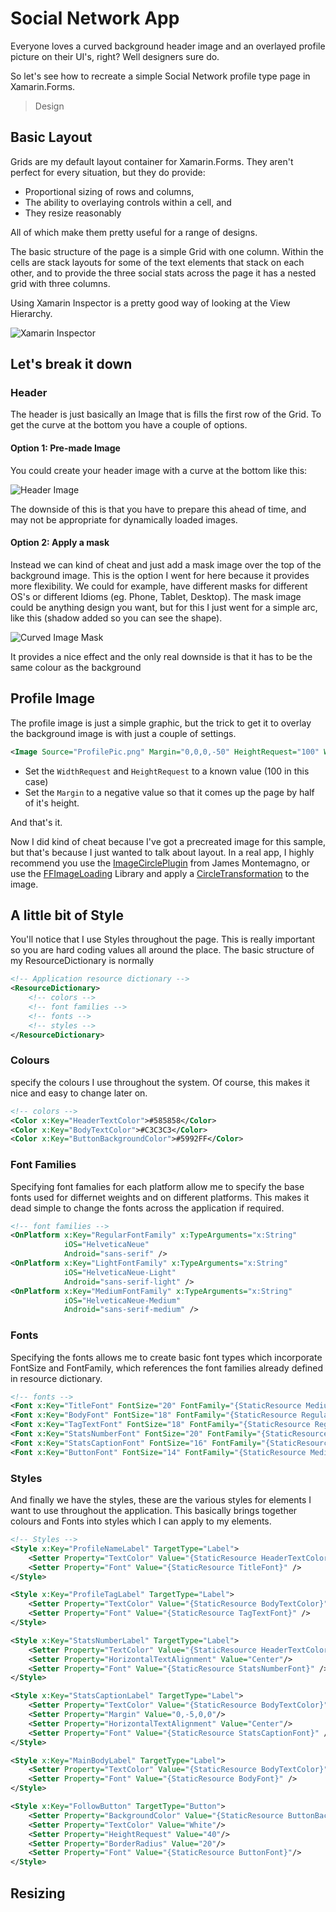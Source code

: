 # Social Network App

Everyone loves a curved background header image and an overlayed profile picture on their UI's, right?  Well designers sure do.  

So let's see how to recreate a simple Social Network profile type page in Xamarin.Forms.

> Design

## Basic Layout
Grids are my default layout container for Xamarin.Forms.  They aren't perfect for every situation, but they do provide:

* Proportional sizing of rows and columns, 
* The ability to overlaying controls within a cell, and 
* They resize reasonably

All of which make them pretty useful for a range of designs.


The basic structure of the page is a simple Grid with one column.  Within the cells are stack layouts for some of the text elements that stack on each other, and to provide the three social stats across the page it has a nested grid with three columns.

Using Xamarin Inspector is a pretty good way of looking at the View Hierarchy.

![Xamarin Inspector](https://raw.githubusercontent.com/kphillpotts/XamarinFormsLayoutChallenges/master/SocialNetwork/Screenshots/Inspector.png)

## Let's break it down

### Header
The header is just basically an Image that is fills the first row of the Grid.  To get the curve at the bottom you have a couple of options.

#### Option 1: Pre-made Image
You could create your header image with a curve at the bottom like this:

![Header Image](https://raw.githubusercontent.com/kphillpotts/XamarinFormsLayoutChallenges/master/SocialNetwork/Screenshots/Header.png)


The downside of this is that you have to prepare this ahead of time, and may not be appropriate for dynamically loaded images.

#### Option 2: Apply a mask
Instead we can kind of cheat and just add a mask image over the top of the background image.  This is the option I went for here because it provides more flexibility.  We could for example, have different masks for different OS's or different Idioms (eg. Phone, Tablet, Desktop).  The mask image could be anything design you want, but for this I just went for a simple arc, like this (shadow added so you can see the shape).

![Curved Image Mask](https://raw.githubusercontent.com/kphillpotts/XamarinFormsLayoutChallenges/master/SocialNetwork/Screenshots/CurvedMask-sample.png)

It provides a nice effect and the only real downside is that it has to be the same colour as the background

## Profile Image
The profile image is just a simple graphic, but the trick to get it to overlay the background image is with just a couple of settings.

```xml
<Image Source="ProfilePic.png" Margin="0,0,0,-50" HeightRequest="100" WidthRequest="100" HorizontalOptions="Center" VerticalOptions="End"/>
```

* Set the `WidthRequest` and `HeightRequest` to a known value (100 in this case)
* Set the `Margin` to a negative value so that it comes up the page by half of it's height.

And that's it.  

Now I did kind of cheat because I've got a precreated image for this sample, but that's because I just wanted to talk about layout.  In a real app, I highly recommend you use the [ImageCirclePlugin](https://github.com/jamesmontemagno/ImageCirclePlugin) from James Montemagno, or use the [FFImageLoading](https://github.com/luberda-molinet/FFImageLoading) Library and apply a [CircleTransformation](https://github.com/luberda-molinet/FFImageLoading/wiki/Transformations-Guide#circletransformation) to the image.

## A little bit of Style

You'll notice that I use Styles throughout the page.  This is really important so you are hard coding values all around the place. The basic structure of my ResourceDictionary is normally

```xml
<!-- Application resource dictionary -->
<ResourceDictionary>
    <!-- colors -->
    <!-- font families -->
    <!-- fonts -->
    <!-- styles -->
</ResourceDictionary>
```

### Colours
specify the colours I use throughout the system. Of course, this makes it nice and easy to change later on.

```xml
<!-- colors -->
<Color x:Key="HeaderTextColor">#585858</Color>
<Color x:Key="BodyTextColor">#C3C3C3</Color>
<Color x:Key="ButtonBackgroundColor">#5992FF</Color>
```

### Font Families
Specifying font famalies for each platform allow me to specify the base fonts used for differnet weights and on different platforms. This makes it dead simple to change the fonts across the application if required.
```xml
<!-- font families -->
<OnPlatform x:Key="RegularFontFamily" x:TypeArguments="x:String"
            iOS="HelveticaNeue"
            Android="sans-serif" />
<OnPlatform x:Key="LightFontFamily" x:TypeArguments="x:String"
            iOS="HelveticaNeue-Light"
            Android="sans-serif-light" />
<OnPlatform x:Key="MediumFontFamily" x:TypeArguments="x:String"
            iOS="HelveticaNeue-Medium"
            Android="sans-serif-medium" />
```

### Fonts
Specifying the fonts allows me to create basic font types which incorporate FontSize and FontFamily, which references the font families already defined in resource dictionary.
```xml
<!-- fonts -->
<Font x:Key="TitleFont" FontSize="20" FontFamily="{StaticResource MediumFontFamily}" />
<Font x:Key="BodyFont" FontSize="18" FontFamily="{StaticResource RegularFontFamily}" />
<Font x:Key="TagTextFont" FontSize="18" FontFamily="{StaticResource RegularFontFamily}" />
<Font x:Key="StatsNumberFont" FontSize="20" FontFamily="{StaticResource LightFontFamily}" />
<Font x:Key="StatsCaptionFont" FontSize="16" FontFamily="{StaticResource LightFontFamily}" />
<Font x:Key="ButtonFont" FontSize="14" FontFamily="{StaticResource MediumFontFamily}" />
```

### Styles
And finally we have the styles, these are the various styles for elements I want to use throughout the application.  This basically brings together colours and Fonts into styles which I can apply to my elements.

```xml
<!-- Styles -->
<Style x:Key="ProfileNameLabel" TargetType="Label">
    <Setter Property="TextColor" Value="{StaticResource HeaderTextColor}" />
    <Setter Property="Font" Value="{StaticResource TitleFont}" />
</Style>

<Style x:Key="ProfileTagLabel" TargetType="Label">
    <Setter Property="TextColor" Value="{StaticResource BodyTextColor}" />
    <Setter Property="Font" Value="{StaticResource TagTextFont}" />
</Style>

<Style x:Key="StatsNumberLabel" TargetType="Label">
    <Setter Property="TextColor" Value="{StaticResource HeaderTextColor}" />
    <Setter Property="HorizontalTextAlignment" Value="Center"/>
    <Setter Property="Font" Value="{StaticResource StatsNumberFont}" />
</Style>

<Style x:Key="StatsCaptionLabel" TargetType="Label">
    <Setter Property="TextColor" Value="{StaticResource BodyTextColor}" />
    <Setter Property="Margin" Value="0,-5,0,0"/>
    <Setter Property="HorizontalTextAlignment" Value="Center"/>
    <Setter Property="Font" Value="{StaticResource StatsCaptionFont}" />
</Style>

<Style x:Key="MainBodyLabel" TargetType="Label">
    <Setter Property="TextColor" Value="{StaticResource BodyTextColor}" />
    <Setter Property="Font" Value="{StaticResource BodyFont}" />
</Style>

<Style x:Key="FollowButton" TargetType="Button">
    <Setter Property="BackgroundColor" Value="{StaticResource ButtonBackgroundColor}"/>
    <Setter Property="TextColor" Value="White"/>
    <Setter Property="HeightRequest" Value="40"/>
    <Setter Property="BorderRadius" Value="20"/>
    <Setter Property="Font" Value="{StaticResource ButtonFont}"/>
</Style>
```


## Resizing